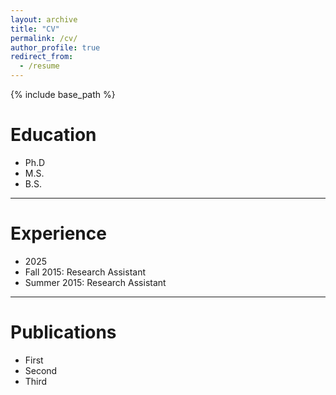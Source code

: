 ```yaml
---
layout: archive
title: "CV"
permalink: /cv/
author_profile: true
redirect_from:
  - /resume
---
```


{% include base_path %}

# Education

* Ph.D
* M.S.
* B.S.

<hr>

# Experience

* 2025
* Fall 2015: Research Assistant
* Summer 2015: Research Assistant

<hr>

# Publications

- First
- Second
- Third
